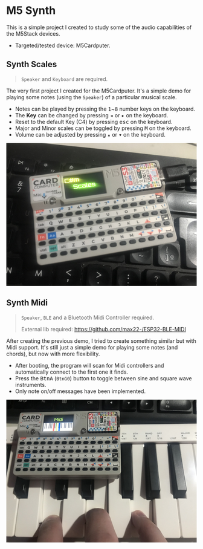 # M5 Synth

This is a simple project I created to study some of the audio capabilities of the M5Stack devices.

- Targeted/tested device: M5Cardputer.

## Synth Scales
>`Speaker` and `Keyboard` are required.

The very first project I created for the M5Cardputer.
It's a simple demo for playing some notes (using the `Speaker`) of a particular musical scale.

- Notes can be played by pressing the <kbd>1</kbd>~<kbd>8</kbd> number keys on the keyboard.
- The **Key** can be changed by pressing <kbd>◂</kbd> or <kbd>▸</kbd> on the keyboard.
- Reset to the default Key (C4) by pressing <kbd>esc</kbd> on the keyboard.
- Major and Minor scales can be toggled by pressing <kbd>M</kbd> on the keyboard.
- Volume can be adjusted by pressing <kbd>▴</kbd> or <kbd>▾</kbd> on the keyboard.

![synth-scales](synth-scales.jpg)

## Synth Midi
>`Speaker`, `BLE` and a Bluetooth Midi Controller required.
>
> External lib required: https://github.com/max22-/ESP32-BLE-MIDI

After creating the previous demo, I tried to create something similar but with Midi support.
It's still just a simple demo for playing some notes (and chords), but now with more flexibility.

- After booting, the program will scan for Midi controllers and automatically connect to the first one it finds.
- Press the <kbd>BtnA</kbd> (`BtnG0`) button to toggle between sine and square wave instruments.
- Only note on/off messages have been implemented.

![synth-midi](synth-midi.jpg)
